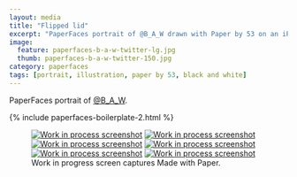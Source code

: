 ```yaml
---
layout: media
title: "Flipped lid"
excerpt: "PaperFaces portrait of @B_A_W drawn with Paper by 53 on an iPad."
image: 
  feature: paperfaces-b-a-w-twitter-lg.jpg
  thumb: paperfaces-b-a-w-twitter-150.jpg
category: paperfaces
tags: [portrait, illustration, paper by 53, black and white]
---
```


PaperFaces portrait of [@B_A_W](http://twitter.com/B_A_W).

{% include paperfaces-boilerplate-2.html %}

<figure class="third">
	<a href="{{ site.url }}/images/paperfaces-b-a-w-process-1-lg.jpg"><img src="{{ site.url }}/images/paperfaces-b-a-w-process-1-600.jpg" alt="Work in process screenshot"></a>
	<a href="{{ site.url }}/images/paperfaces-b-a-w-process-2-lg.jpg"><img src="{{ site.url }}/images/paperfaces-b-a-w-process-2-600.jpg" alt="Work in process screenshot"></a>
	<a href="{{ site.url }}/images/paperfaces-b-a-w-process-3-lg.jpg"><img src="{{ site.url }}/images/paperfaces-b-a-w-process-3-600.jpg" alt="Work in process screenshot"></a>
	<a href="{{ site.url }}/images/paperfaces-b-a-w-process-4-lg.jpg"><img src="{{ site.url }}/images/paperfaces-b-a-w-process-4-600.jpg" alt="Work in process screenshot"></a>
	<a href="{{ site.url }}/images/paperfaces-b-a-w-process-5-lg.jpg"><img src="{{ site.url }}/images/paperfaces-b-a-w-process-5-600.jpg" alt="Work in process screenshot"></a>
	<a href="{{ site.url }}/images/paperfaces-b-a-w-process-6-lg.jpg"><img src="{{ site.url }}/images/paperfaces-b-a-w-process-6-600.jpg" alt="Work in process screenshot"></a>
	<figcaption>Work in progress screen captures Made with Paper.</figcaption>
</figure>